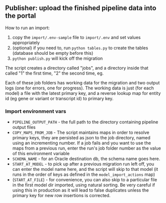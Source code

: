 
## Publisher: upload the finished pipeline data into the portal

How to run an import:
  1) copy the `import/.env-sample` file to `import/.env` and set values appropriately
  2) (optional) if you need to, run `python tables.py` to create the tables (database should be empty before this)
  3) `python publish.py` will kick off the migration

The script creates a directory called "jobs", and a directory inside that called "1" the first time, "2" the second time, eg. 

Each of these job folders has working data for the migration and two output logs (one for errors, one for progress). The working data is just (for each model) a file with the latest primary key, and a reverse lookup map for entity id (eg gene or variant or transcript id) to primary key.

### Import environment vars
  - `PIPELINE_OUTPUT_PATH` - the full path to the directory containing pipeline output files
  - `COPY_MAPS_FROM_JOB` - The script maintains maps in order to resolve primary keys, they are persisted as json to the job directory, named using an incrementing number. If a job fails and you want to use the maps from a previous run, enter the run's job folder number as the value of this environment variable
  - `SCHEMA_NAME` - for an Oracle destination db, the schema name goes here.
  - `START_AT_MODEL` - to pick up after a previous migration run left off, you can enter the model name here, and the script will skip to that model (it runs in the order of keys as defined in the `model_import_actions` map)
  - (`START_AT_FILE`) - for convenience, you can also skip to a particular file in the first model dir imported, using natural sorting. Be very careful if using this in production as it will lead to false duplicates unless the primary key for new row insertions is corrected.